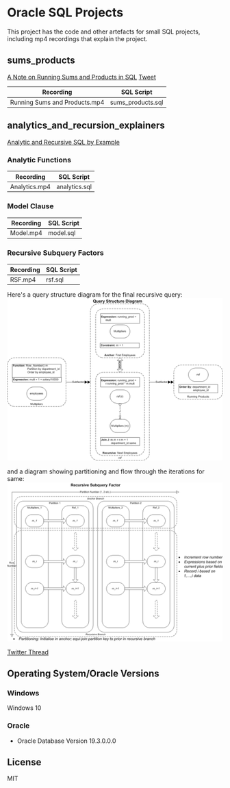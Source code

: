 # Oracle SQL Projects
This project has the code and other artefacts for small SQL projects, including mp4 recordings that explain the project.

## sums_products

[A Note on Running Sums and Products in SQL](http://aprogrammerwrites.eu/?p=2679)
[Tweet](https://twitter.com/BrenPatF/status/1219149845505683459)

Recording                     | SQL Script
------------------------------|------------------
Running Sums and Products.mp4 | sums_products.sql

## analytics_and_recursion_explainers

[Analytic and Recursive SQL by Example](http://aprogrammerwrites.eu/?p=2702)

### Analytic Functions

Recording     | SQL Script
--------------|--------------
Analytics.mp4 | analytics.sql

### Model Clause

Recording     | SQL Script
--------------|--------------
Model.mp4     | model.sql

### Recursive Subquery Factors

Recording     | SQL Script
--------------|--------------
RSF.mp4       | rsf.sql

Here's a query structure diagram for the final recursive query:
<img src="analytics_and_recursion_explainers\RSF-QSD.png">

and a diagram showing partitioning and flow through the iterations for same:
<img src="analytics_and_recursion_explainers\RSF-Recursion.png">

[Twitter Thread]()

## Operating System/Oracle Versions
### Windows
Windows 10
### Oracle
- Oracle Database Version 19.3.0.0.0

## License
MIT
